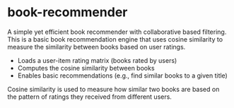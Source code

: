 book-recommender
==============================

A simple yet efficient book recommender with collaborative based filtering.
This is a basic book recommendation engine that uses cosine similarity to measure the similarity between books based on user ratings.

- Loads a user-item rating matrix (books rated by users)
- Computes the cosine similarity between books
- Enables basic recommendations (e.g., find similar books to a given title)

Cosine similarity is used to measure how similar two books are based on the pattern of ratings they received from different users. 